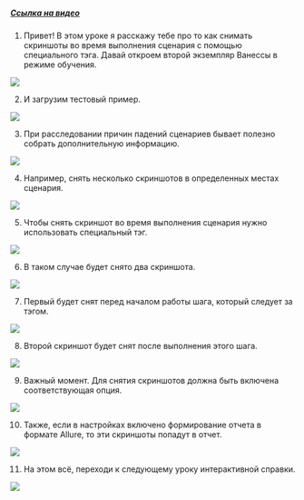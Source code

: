 ﻿##### [Ссылка на видео](https://youtu.be/hx9yFZPO0GE)

001. Привет! В этом уроке я расскажу тебе про то как снимать скриншоты во время выполнения сценария с помощью специального тэга. Давай откроем второй экземпляр Ванессы в режиме обучения.

![](https://vanessa-files.do.bit-erp.ru/Doc/1.2.041.1/MD/Глава03/images/000_ТегСнятияСкриншотов.png)

002. И загрузим тестовый пример.

![](https://vanessa-files.do.bit-erp.ru/Doc/1.2.041.1/MD/Глава03/images/005_ТегСнятияСкриншотов.png)

003. При расследовании причин падений сценариев бывает полезно собрать дополнительную информацию.

![](https://vanessa-files.do.bit-erp.ru/Doc/1.2.041.1/MD/Глава03/images/006_ТегСнятияСкриншотов.png)

004. Например, снять несколько скриншотов в определенных местах сценария.

![](https://vanessa-files.do.bit-erp.ru/Doc/1.2.041.1/MD/Глава03/images/007_ТегСнятияСкриншотов.png)

005. Чтобы снять скриншот во время выполнения сценария нужно использовать специальный тэг.

![](https://vanessa-files.do.bit-erp.ru/Doc/1.2.041.1/MD/Глава03/images/011_ТегСнятияСкриншотов.png)

006. В таком случае будет снято два скриншота.

![](https://vanessa-files.do.bit-erp.ru/Doc/1.2.041.1/MD/Глава03/images/014_ТегСнятияСкриншотов.png)

007. Первый будет снят перед началом работы шага, который следует за тэгом.

![](https://vanessa-files.do.bit-erp.ru/Doc/1.2.041.1/MD/Глава03/images/017_ТегСнятияСкриншотов.png)

008. Второй скриншот будет снят после выполнения этого шага.

![](https://vanessa-files.do.bit-erp.ru/Doc/1.2.041.1/MD/Глава03/images/022_ТегСнятияСкриншотов.png)

009. Важный момент. Для снятия скриншотов должна быть включена соответствующая опция.

![](https://vanessa-files.do.bit-erp.ru/Doc/1.2.041.1/MD/Глава03/images/031_ТегСнятияСкриншотов.png)

010. Также, если в настройках включено формирование отчета в формате Allure, то эти скриншоты попадут в отчет.

![](https://vanessa-files.do.bit-erp.ru/Doc/1.2.041.1/MD/Глава03/images/042_ТегСнятияСкриншотов.png)

011. На этом всё, переходи к следующему уроку интерактивной справки.

![](https://vanessa-files.do.bit-erp.ru/Doc/1.2.041.1/MD/Глава03/images/045_ТегСнятияСкриншотов.png)
